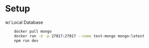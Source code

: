 # Setup

w/ Local Database

```bash
    docker pull mongo
    docker run -d -p 27017:27017 --name test-mongo mongo:latest
    npm run dev
```
